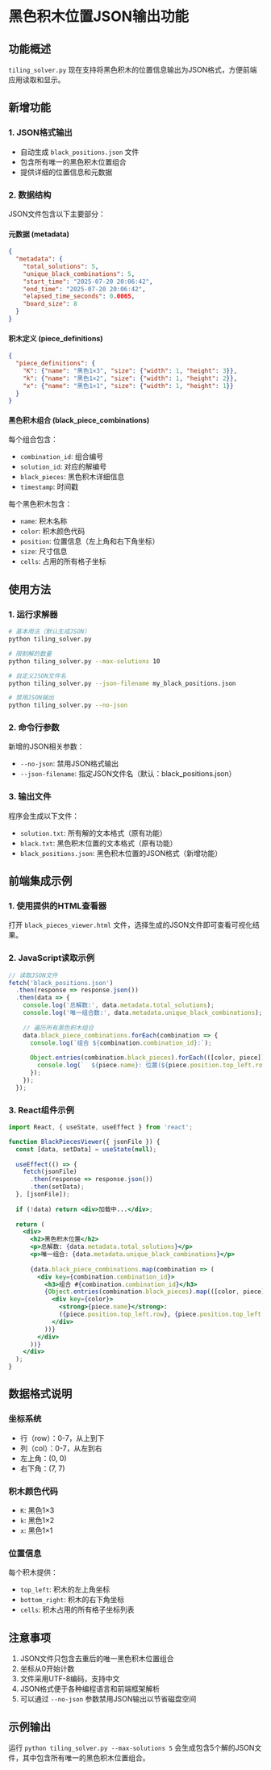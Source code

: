 # 黑色积木位置JSON输出功能

## 功能概述

`tiling_solver.py` 现在支持将黑色积木的位置信息输出为JSON格式，方便前端应用读取和显示。

## 新增功能

### 1. JSON格式输出
- 自动生成 `black_positions.json` 文件
- 包含所有唯一的黑色积木位置组合
- 提供详细的位置信息和元数据

### 2. 数据结构

JSON文件包含以下主要部分：

#### 元数据 (metadata)
```json
{
  "metadata": {
    "total_solutions": 5,
    "unique_black_combinations": 5,
    "start_time": "2025-07-20 20:06:42",
    "end_time": "2025-07-20 20:06:42",
    "elapsed_time_seconds": 0.0065,
    "board_size": 8
  }
}
```

#### 积木定义 (piece_definitions)
```json
{
  "piece_definitions": {
    "K": {"name": "黑色1×3", "size": {"width": 1, "height": 3}},
    "k": {"name": "黑色1×2", "size": {"width": 1, "height": 2}},
    "x": {"name": "黑色1×1", "size": {"width": 1, "height": 1}}
  }
}
```

#### 黑色积木组合 (black_piece_combinations)
每个组合包含：
- `combination_id`: 组合编号
- `solution_id`: 对应的解编号
- `black_pieces`: 黑色积木详细信息
- `timestamp`: 时间戳

每个黑色积木包含：
- `name`: 积木名称
- `color`: 积木颜色代码
- `position`: 位置信息（左上角和右下角坐标）
- `size`: 尺寸信息
- `cells`: 占用的所有格子坐标

## 使用方法

### 1. 运行求解器
```bash
# 基本用法（默认生成JSON）
python tiling_solver.py

# 限制解的数量
python tiling_solver.py --max-solutions 10

# 自定义JSON文件名
python tiling_solver.py --json-filename my_black_positions.json

# 禁用JSON输出
python tiling_solver.py --no-json
```

### 2. 命令行参数

新增的JSON相关参数：
- `--no-json`: 禁用JSON格式输出
- `--json-filename`: 指定JSON文件名（默认：black_positions.json）

### 3. 输出文件

程序会生成以下文件：
- `solution.txt`: 所有解的文本格式（原有功能）
- `black.txt`: 黑色积木位置的文本格式（原有功能）
- `black_positions.json`: 黑色积木位置的JSON格式（新增功能）

## 前端集成示例

### 1. 使用提供的HTML查看器
打开 `black_pieces_viewer.html` 文件，选择生成的JSON文件即可查看可视化结果。

### 2. JavaScript读取示例
```javascript
// 读取JSON文件
fetch('black_positions.json')
  .then(response => response.json())
  .then(data => {
    console.log('总解数:', data.metadata.total_solutions);
    console.log('唯一组合数:', data.metadata.unique_black_combinations);
    
    // 遍历所有黑色积木组合
    data.black_piece_combinations.forEach(combination => {
      console.log(`组合 ${combination.combination_id}:`);
      
      Object.entries(combination.black_pieces).forEach(([color, piece]) => {
        console.log(`  ${piece.name}: 位置(${piece.position.top_left.row}, ${piece.position.top_left.col})`);
      });
    });
  });
```

### 3. React组件示例
```jsx
import React, { useState, useEffect } from 'react';

function BlackPiecesViewer({ jsonFile }) {
  const [data, setData] = useState(null);
  
  useEffect(() => {
    fetch(jsonFile)
      .then(response => response.json())
      .then(setData);
  }, [jsonFile]);
  
  if (!data) return <div>加载中...</div>;
  
  return (
    <div>
      <h2>黑色积木位置</h2>
      <p>总解数: {data.metadata.total_solutions}</p>
      <p>唯一组合: {data.metadata.unique_black_combinations}</p>
      
      {data.black_piece_combinations.map(combination => (
        <div key={combination.combination_id}>
          <h3>组合 #{combination.combination_id}</h3>
          {Object.entries(combination.black_pieces).map(([color, piece]) => (
            <div key={color}>
              <strong>{piece.name}</strong>: 
              ({piece.position.top_left.row}, {piece.position.top_left.col})
            </div>
          ))}
        </div>
      ))}
    </div>
  );
}
```

## 数据格式说明

### 坐标系统
- 行（row）：0-7，从上到下
- 列（col）：0-7，从左到右
- 左上角：(0, 0)
- 右下角：(7, 7)

### 积木颜色代码
- `K`: 黑色1×3
- `k`: 黑色1×2  
- `x`: 黑色1×1

### 位置信息
每个积木提供：
- `top_left`: 积木的左上角坐标
- `bottom_right`: 积木的右下角坐标
- `cells`: 积木占用的所有格子坐标列表

## 注意事项

1. JSON文件只包含去重后的唯一黑色积木位置组合
2. 坐标从0开始计数
3. 文件采用UTF-8编码，支持中文
4. JSON格式便于各种编程语言和前端框架解析
5. 可以通过 `--no-json` 参数禁用JSON输出以节省磁盘空间

## 示例输出

运行 `python tiling_solver.py --max-solutions 5` 会生成包含5个解的JSON文件，其中包含所有唯一的黑色积木位置组合。
